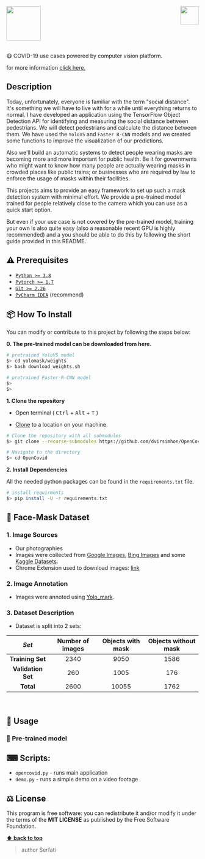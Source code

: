 <img src="https://in.bgu.ac.il/marketing/graphics/BGU.sig3-he-en-white.png" height="48px" align="right" /> 
<img src="https://res.cloudinary.com/serfati/image/upload/v1605445665/OpenCoVid19/logo_ntvgyv.png" height="90"/> 

<br>
<br>

😷 COVID-19 use cases powered by computer vision platform.

for more information [click here.](https://serfati.github.io/open-covid/) 
## Description  

Today, unfortunately, everyone is familiar with the term "social distance". It's something we will have to live with for a while until everything returns to normal. I have developed an application using the TensorFlow Object Detection API for identifying and measuring the social distance between pedestrians.
We will detect pedestrians and calculate the distance between them. We have used the `YoloV5` and `Faster R-CNN` models and we created some functions to improve the visualization of our predictions.

Also we'll build an automatic systems to detect people wearing masks are becoming more and more important for public health.
Be it for governments who might want to know how many people are actually wearing masks in crowded places like public trains; or businesses who are required by law to enforce the usage of masks within their facilities. 

This projects aims to provide an easy framework to set up such a mask detection system with minimal effort.
We provide a pre-trained model trained for people relatively close to the camera which you can use as a quick start option.

But even if your use case is not covered by the pre-trained model, training your own is also quite easy (also a reasonable recent GPU is highly recommended) and a you should be able to do this by following the short guide provided in this README. 

## ⚠️ Prerequisites  
  
- [`Python >= 3.8`](https://www.python.org/download/releases/3.8/)  
- [`Pytorch >= 1.7`](https://pytorch.org/get-started/locally/)  
- [`Git >= 2.26`](https://git-scm.com/downloads/)  
- [`PyCharm IDEA`](https://www.jetbrains.com/pycharm/) (recommend)  

## 📦 How To Install  
  
You can modify or contribute to this project by following the steps below:  


**0. The pre-trained model can be downloaded from here.**  
 ```bash  
 # pretrained YoloV5 model
 $> cd yolomask/weights
 $> bash download_weights.sh

 # pretrained Faster R-CNN model
 $>
 $>
```  
  
**1. Clone the repository**  
  
- Open terminal ( <kbd>Ctrl</kbd> + <kbd>Alt</kbd> + <kbd>T</kbd> )  
  
- [Clone](https://help.github.com/en/github/creating-cloning-and-archiving-repositories/cloning-a-repository) to a location on your machine.  
 ```bash  
 # Clone the repository with all submodules
 $> git clone --recurse-submodules https://github.com/dvirsimhon/OpenCovid.git  

 # Navigate to the directory 
 $> cd OpenCovid
  ``` 

**2. Install Dependencies**  

  All the needed python packages can be found in the `requirements.txt` file.

 ```bash  
 # install requirments
 $> pip install -U -r requirements.txt
 ```  

## 💽 Face-Mask Dataset

### 1. Image Sources
- Our photographies
- Images were collected from [Google Images](https://www.google.com/imghp?hl=en), [Bing Images](https://www.bing.com/images/trending?form=Z9LH) and some [Kaggle Datasets](https://www.kaggle.com/vtech6/medical-masks-dataset).
- Chrome Extension used to download images: [link](https://download-all-images.mobilefirst.me/)

### 2. Image Annotation
- Images were annoted using [Yolo_mark](https://github.com/AlexeyAB/Yolo_mark).

### 3. Dataset Description
- Dataset is split into 2 sets:

|_Set_|Number of images|Objects with mask|Objects without mask|
|:--:|:--:|:--:|:--:|
|**Training Set**| 2340 | 9050 | 1586 |
|**Validation Set**| 260 | 1005 | 176 |
|**Total**|2600|10055|1762|

<br>

## 📃 Usage  

### 🔌 Pre-trained model


## ⌨ Scripts:

- `opencovid.py` - runs main application
- `demo.py` - runs a simple demo on a video footage

## ⚖️ License  
  
This program is free software: you can redistribute it and/or modify it under the terms of the **MIT LICENSE** as published by the Free Software Foundation.  
  
**[⬆ back to top](#description)**

> author Serfati
